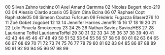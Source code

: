 00 Silvan Zahno tschinz
01 Axel Amand Qarmma
02 Nicolas Begert nico-219
03 <students-firstname> <students-lastname> <github-username>
04 Alessio Ciardo acssio
05 Björn Cina Bcina
06 <students-firstname> <students-lastname> <github-username>
07 Raphael Copt Raphistole05
08 Simeon Coutaz Fu1crum
09 Frédéric Fugazza Blaser276
10 <students-firstname> <students-lastname> <github-username>
11 Zoé Gobet zogobet
12 <students-firstname> <students-lastname> <github-username>
13 <students-firstname> <students-lastname> <github-username>
14 Jennifer Harries JennfR
15 <students-firstname> <students-lastname> <github-username>
16 <students-firstname> <students-lastname> <github-username>
17 <students-firstname> <students-lastname> <github-username>
18 <students-firstname> <students-lastname> <github-username>
19 <students-firstname> <students-lastname> <github-username>
20 <Yoann> <Parmentier> <Nn-aoY>
21 <students-firstname> <students-lastname> <github-username>
22 Loïc Pinuela Smokeeeey
23 <students-firstname> <students-lastname> <github-username>
24 <students-firstname> <students-lastname> <github-username>
25 <students-firstname> <students-lastname> <github-username>
26 Nathan Savioz SaviozHES
27 <students-firstname> <students-lastname> <github-username>
28 Laurianne Toffel LaurianneToffel
29 <students-firstname> <students-lastname> <github-username>
30 <students-firstname> <students-lastname> <github-username>
31 <students-firstname> <students-lastname> <github-username>
32 <students-firstname> <students-lastname> <github-username>
33 <students-firstname> <students-lastname> <github-username>
34 <students-firstname> <students-lastname> <github-username>
35 <students-firstname> <students-lastname> <github-username>
36 <students-firstname> <students-lastname> <github-username>
37 <students-firstname> <students-lastname> <github-username>
38 <students-firstname> <students-lastname> <github-username>
39 <students-firstname> <students-lastname> <github-username>
40 <students-firstname> <students-lastname> <github-username>
41 <students-firstname> <students-lastname> <github-username>
42 <students-firstname> <students-lastname> <github-username>
43 <students-firstname> <students-lastname> <github-username>
44 <students-firstname> <students-lastname> <github-username>
45 <students-firstname> <students-lastname> <github-username>
46 <students-firstname> <students-lastname> <github-username>
47 <students-firstname> <students-lastname> <github-username>
48 <students-firstname> <students-lastname> <github-username>
49 <students-firstname> <students-lastname> <github-username>
50 <students-firstname> <students-lastname> <github-username>
51 <students-firstname> <students-lastname> <github-username>
52 <students-firstname> <students-lastname> <github-username>
53 <students-firstname> <students-lastname> <github-username>
54 <students-firstname> <students-lastname> <github-username>
55 <students-firstname> <students-lastname> <github-username>
56 <students-firstname> <students-lastname> <github-username>
57 <students-firstname> <students-lastname> <github-username>
58 <students-firstname> <students-lastname> <github-username>
59 <students-firstname> <students-lastname> <github-username>
60 <students-firstname> <students-lastname> <github-username>
61 <students-firstname> <students-lastname> <github-username>
62 <students-firstname> <students-lastname> <github-username>
63 <students-firstname> <students-lastname> <github-username>
64 <students-firstname> <students-lastname> <github-username>
65 <students-firstname> <students-lastname> <github-username>
66 <students-firstname> <students-lastname> <github-username>
67 <students-firstname> <students-lastname> <github-username>
68 <students-firstname> <students-lastname> <github-username>
69 <students-firstname> <students-lastname> <github-username>
70 <students-firstname> <students-lastname> <github-username>
71 <students-firstname> <students-lastname> <github-username>
72 <students-firstname> <students-lastname> <github-username>
73 <students-firstname> <students-lastname> <github-username>
74 <students-firstname> <students-lastname> <github-username>
75 <students-firstname> <students-lastname> <github-username>
76 <students-firstname> <students-lastname> <github-username>
77 <students-firstname> <students-lastname> <github-username>
78 <students-firstname> <students-lastname> <github-username>
79 <students-firstname> <students-lastname> <github-username>
80 <students-firstname> <students-lastname> <github-username>
81 <students-firstname> <students-lastname> <github-username>
82 <students-firstname> <students-lastname> <github-username>
83 <students-firstname> <students-lastname> <github-username>
84 <students-firstname> <students-lastname> <github-username>
85 <students-firstname> <students-lastname> <github-username>
86 <students-firstname> <students-lastname> <github-username>
87 <students-firstname> <students-lastname> <github-username>
88 <students-firstname> <students-lastname> <github-username>
89 <students-firstname> <students-lastname> <github-username>
90 <students-firstname> <students-lastname> <github-username>
91 <students-firstname> <students-lastname> <github-username>
92 <students-firstname> <students-lastname> <github-username>
93 <students-firstname> <students-lastname> <github-username>
94 <students-firstname> <students-lastname> <github-username>
95 <students-firstname> <students-lastname> <github-username>
96 <students-firstname> <students-lastname> <github-username>
97 <students-firstname> <students-lastname> <github-username>
98 <students-firstname> <students-lastname> <github-username>
99 <students-firstname> <students-lastname> <github-username>
